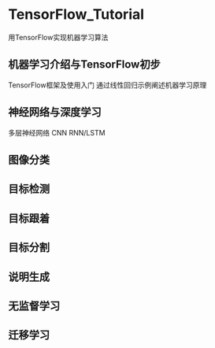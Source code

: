 # TensorFlow_Tutorial
用TensorFlow实现机器学习算法
## 机器学习介绍与TensorFlow初步
TensorFlow框架及使用入门
通过线性回归示例阐述机器学习原理

## 神经网络与深度学习
多层神经网络
CNN
RNN/LSTM

## 图像分类

## 目标检测

## 目标跟着

## 目标分割

## 说明生成

## 无监督学习

## 迁移学习

